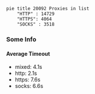 
```mermaid
pie title 20092 Proxies in list
    "HTTP" : 14729
    "HTTPS": 4064
    "SOCKS" : 3518
```

### Some Info
#### Average Timeout

- mixed: 4.1s
- http: 2.1s
- https: 7.6s
- socks: 6.6s